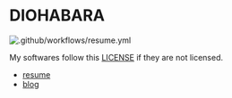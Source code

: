 # DIOHABARA

![.github/workflows/resume.yml](https://github.com/diohabara/diohabara/workflows/.github/workflows/resume.yml/badge.svg)

My softwares follow this [LICENSE](https://github.com/diohabara/diohabara/blob/master/LICENSE) if they are not licensed.

- [resume](https://www.overleaf.com/read/wbkbvnmqvmdx)
- [blog](https://diohabara.github.io/)

